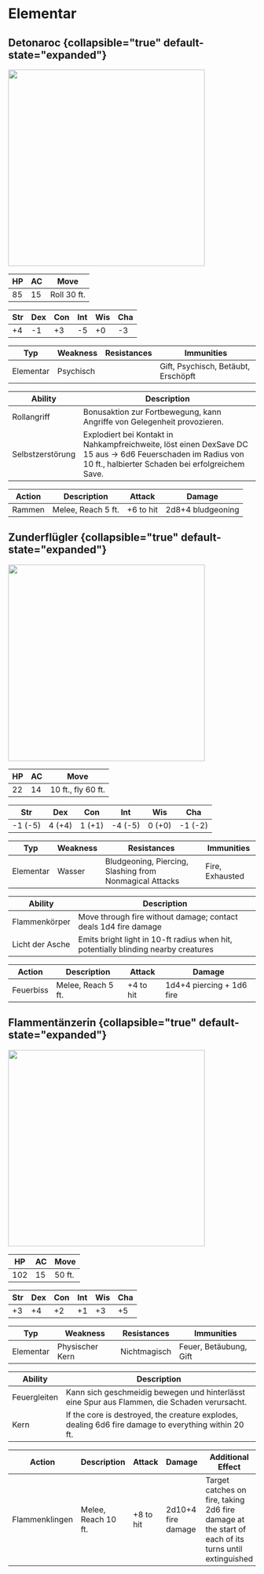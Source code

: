 # Elementar

## Detonaroc {collapsible="true" default-state="expanded"}

<img src="detonaroc.png" alt="" width="400"/>

| HP | AC | Move        |
|----|----|-------------|
| 85 | 15 | Roll 30 ft. |

| Str | Dex | Con | Int | Wis | Cha |
|-----|-----|-----|-----|-----|-----|
| +4  | -1  | +3  | -5  | +0  | -3  |

| Typ       | Weakness  | Resistances | Immunities                          |
|-----------|-----------|-------------|-------------------------------------|
| Elementar | Psychisch |             | Gift, Psychisch, Betäubt, Erschöpft |

| Ability          | Description                                                                                                                                                     |
|------------------|-----------------------------------------------------------------------------------------------------------------------------------------------------------------|
| Rollangriff      | Bonusaktion zur Fortbewegung, kann Angriffe von Gelegenheit provozieren.                                                                                        |
| Selbstzerstörung | Explodiert bei Kontakt in Nahkampfreichweite, löst einen DexSave DC 15 aus -> 6d6 Feuerschaden im Radius von 10 ft., halbierter Schaden bei erfolgreichem Save. |

| Action | Description        | Attack    | Damage            |
|--------|--------------------|-----------|-------------------|
| Rammen | Melee, Reach 5 ft. | +6 to hit | 2d8+4 bludgeoning |

## Zunderflügler {collapsible="true" default-state="expanded"}

<img src="zunderfluegler.png" alt="" width="400"/>

| HP | AC | Move               |
|----|----|--------------------|
| 22 | 14 | 10 ft., fly 60 ft. |

| Str     | Dex    | Con    | Int     | Wis    | Cha     |
|---------|--------|--------|---------|--------|---------|
| -1 (-5) | 4 (+4) | 1 (+1) | -4 (-5) | 0 (+0) | -1 (-2) |

| Typ       | Weakness | Resistances                                             | Immunities      |
|-----------|----------|---------------------------------------------------------|-----------------|
| Elementar | Wasser   | Bludgeoning, Piercing, Slashing from Nonmagical Attacks | Fire, Exhausted |

| Ability         | Description                                                                        |
|-----------------|------------------------------------------------------------------------------------|
| Flammenkörper   | Move through fire without damage; contact deals 1d4 fire damage                    |
| Licht der Asche | Emits bright light in 10-ft radius when hit, potentially blinding nearby creatures |

| Action    | Description        | Attack    | Damage                    |
|-----------|--------------------|-----------|---------------------------|
| Feuerbiss | Melee, Reach 5 ft. | +4 to hit | 1d4+4 piercing + 1d6 fire |

## Flammentänzerin {collapsible="true" default-state="expanded"}

<img src="flammentaenzerin.png" alt="" width="400"/>

| HP  | AC | Move   |
|-----|----|--------|
| 102 | 15 | 50 ft. |

| Str | Dex | Con | Int | Wis | Cha |
|-----|-----|-----|-----|-----|-----|
| +3  | +4  | +2  | +1  | +3  | +5  |

| Typ       | Weakness        | Resistances  | Immunities             |
|-----------|-----------------|--------------|------------------------|
| Elementar | Physischer Kern | Nichtmagisch | Feuer, Betäubung, Gift |

| Ability      | Description                                                                                          |
|--------------|------------------------------------------------------------------------------------------------------|
| Feuergleiten | Kann sich geschmeidig bewegen und hinterlässt eine Spur aus Flammen, die Schaden verursacht.         |
| Kern         | If the core is destroyed, the creature explodes, dealing 6d6 fire damage to everything within 20 ft. |

| Action         | Description         | Attack    | Damage             | Additional Effect                                                                                   |
|----------------|---------------------|-----------|--------------------|-----------------------------------------------------------------------------------------------------|
| Flammenklingen | Melee, Reach 10 ft. | +8 to hit | 2d10+4 fire damage | Target catches on fire, taking 2d6 fire damage at the start of each of its turns until extinguished |
